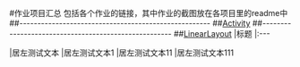 #作业项目汇总
包括各个作业的链接，其中作业的截图放在各项目里的readme中
##-----------------------------------------------------
##[Activity](https://github.com/dream2018seek/androidtest/tree/master/Activity)
##-----------------------------------------------------
##[LinearLayout](https://github.com/dream2018seek/androidtest/tree/master/LinearLayout)
|标题
|:---  

|居左测试文本
|居左测试文本1
|居左测试文本11
|居左测试文本111
